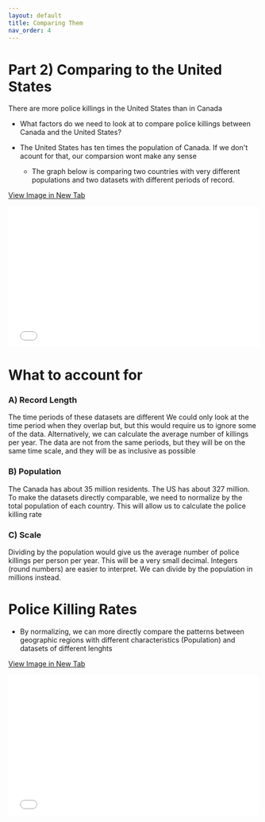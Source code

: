```yaml
---
layout: default
title: Comparing Them
nav_order: 4
---
```


# Part 2) Comparing to the United States  

There are more police killings in the United States than in Canada

* What factors do we need to look at to compare police killings between Canada and the United States?

* The United States has ten times the population of Canada.  If we don't acount for that, our comparsion wont make any sense
    * The graph below is comparing two countries with very different populations and two datasets with different periods of record.

    


<a href="RawComparison.png" target="_blank">View Image in New Tab</a>

<div style="overflow: hidden;
  padding-top: 56.25%;
  position: relative">
  <iframe src="RawComparison.png" title="Processes" scrolling="no" frameborder="0"
    style="border: 0;
   height: 100%;
   left: 0;
   position: absolute;
   top: 0;
   width: 100%;">
   <p>Your browser does not support iframes.</p>
 </iframe>
</div>



# What to account for

### A) Record Length
The time periods of these datasets are different
We could only look at the time period when they overlap but, but this would require us to ignore some of the data. 
Alternatively, we can calculate the average number of killings per year.
The data are not from the same periods, but they will be on the same time scale, and they will be as inclusive as possible
### B) Population
The Canada has about 35 million residents.  The US has about 327 million.  
To make the datasets directly comparable, we need to normalize by the total population of each country.  This will allow us to calculate the police killing rate
### C) Scale
Dividing by the population would give us the average number of police killings per person per year.  This will be a very small decimal.  Integers (round numbers) are easier to interpret.  We can divide by the population in millions instead.

# Police Killing Rates
* By normalizing, we can more directly compare the patterns between geographic regions with different characteristics (Population) and datasets of different lenghts




<a href="NormalizedComparison.png" target="_blank">View Image in New Tab</a>

<div style="overflow: hidden;
  padding-top: 56.25%;
  position: relative">
  <iframe src="NormalizedComparison.png" title="Processes" scrolling="no" frameborder="0"
    style="border: 0;
   height: 100%;
   left: 0;
   position: absolute;
   top: 0;
   width: 100%;">
   <p>Your browser does not support iframes.</p>
 </iframe>
</div>

